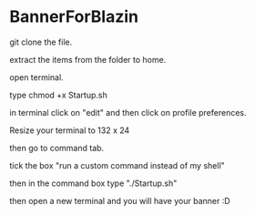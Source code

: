 # BannerForBlazin

git clone the file. 

extract the items from the folder to home.

open terminal.

type chmod +x Startup.sh 

in terminal click on "edit" and then click on profile preferences.


Resize your terminal to 132 x 24

then go to command tab. 

tick the box "run a custom command instead of my shell"

then in the command box type "./Startup.sh"

then open a new terminal and you will have your banner :D
